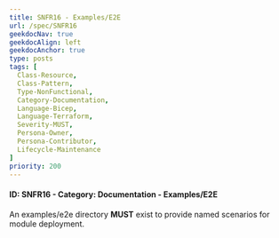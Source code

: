 ```yaml
---
title: SNFR16 - Examples/E2E
url: /spec/SNFR16
geekdocNav: true
geekdocAlign: left
geekdocAnchor: true
type: posts
tags: [
  Class-Resource,
  Class-Pattern,
  Type-NonFunctional,
  Category-Documentation,
  Language-Bicep,
  Language-Terraform,
  Severity-MUST,
  Persona-Owner,
  Persona-Contributor,
  Lifecycle-Maintenance
]
priority: 200
---
```


#### ID: SNFR16 - Category: Documentation - Examples/E2E

An examples/e2e directory **MUST** exist to provide named scenarios for module deployment.

